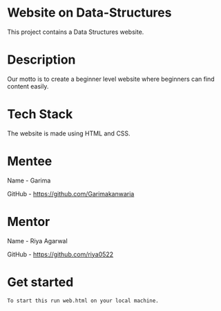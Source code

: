 
# Website on Data-Structures
This project contains a Data Structures website.

# Description
Our motto is to create a beginner level website where beginners can find content easily.

# Tech Stack
The website is made using HTML and CSS.

# Mentee
Name - Garima

GitHub - https://github.com/Garimakanwaria

# Mentor
Name - Riya Agarwal

GitHub - https://github.com/riya0522

# Get started
```
To start this run web.html on your local machine.
```

